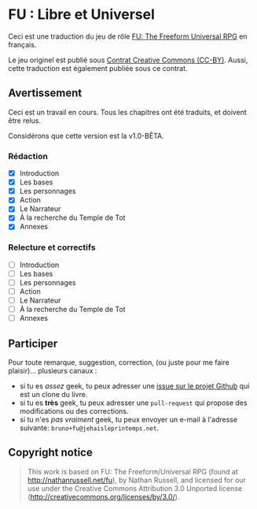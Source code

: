 # FU : Libre et Universel

Ceci est une traduction du jeu de rôle [FU: The Freeform Universal RPG](http://perilplanet.com/fu-rpg/) en français.

Le jeu originel est publié sous [Contrat Creative Commons (CC-BY)](http://creativecommons.org/licenses/by/3.0/). Aussi, cette traduction est également publiée sous ce contrat.

## Avertissement

Ceci est un travail en cours. Tous les chapitres ont été traduits, et doivent
être relus.

Considérons que cette version est la v1.0-BÊTA.

### Rédaction

- [x] Introduction
- [x] Les bases
- [x] Les personnages
- [x] Action
- [x] Le Narrateur
- [x] À la recherche du Temple de Tot
- [x] Annexes

### Relecture et correctifs

- [ ] Introduction
- [ ] Les bases
- [ ] Les personnages
- [ ] Action
- [ ] Le Narrateur
- [ ] À la recherche du Temple de Tot
- [ ] Annexes

## Participer

Pour toute remarque, suggestion, correction, (ou juste pour me faire plaisir)...
plusieurs canaux :

* si tu es *assez* geek, tu peux adresser une
  [issue sur le projet Github](https://github.com/brunobord/fu-rpg-libre-et-universel)
  qui est un clone du livre.
* si tu es **très** geek, tu peux adresser une `pull-request` qui propose des
  modifications ou des corrections.
* si tu n'es *pas vraiment* geek, tu peux envoyer un e-mail à l'adresse suivante:
  `bruno+fu@jehaisleprintemps.net`.

## Copyright notice

> This work is based on FU: The Freeform/Universal RPG (found at http://nathanrussell.net/fu), by Nathan Russell, and licensed for our use under the Creative Commons Attribution 3.0 Unported license (http://creativecommons.org/licenses/by/3.0/).

